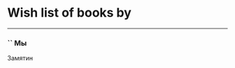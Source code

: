 # Wish list of books by [](https://plus.google.com/u/0/114112027514930339791/)
---

### `` Мы
Замятин

